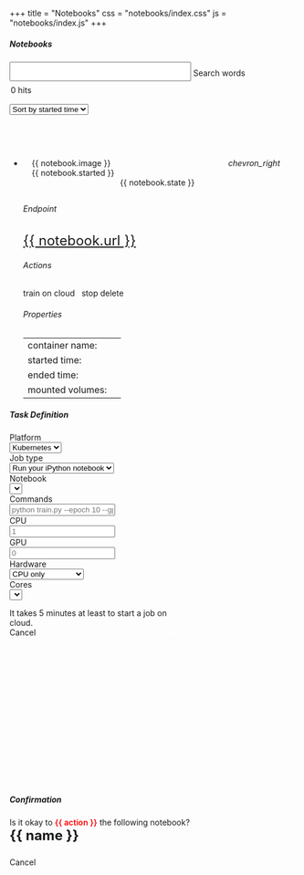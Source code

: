 +++
title = "Notebooks"
css = "notebooks/index.css"
js = "notebooks/index.js"
+++

<main>
  <section class="container content-header">
    <div class="row">
      <div class="col s12" style="min-height: 182px;">
        <h5 class="light grey-text text-darken-2">Notebooks</h5>
        <form>
          <div class="row hide-on-small-only">
            <div class="col m12" style="padding-right: 0;">
              <div class="input-field" style="width: 90%;margin: 13px 0 -13px 0;">
                <input id="query-words" type="text" style="font-size: 1.5rem;">
                <label for="query-words">Search words</label>
              </div>
            </div>
          </div>
          <div class="clear-both"></div>
          <div class="row">
            <div class="col s3">
              <div style="margin: 5px 0 0 2px;line-height: 3rem;">
                <span id="record-count">0</span>&nbsp;hits
              </div>
            </div>
            <div class="col s9">
              <div class="row">
                <div class="input-field inline thin-input right col m5 s12" style="max-width: 180px;">
                  <select id="query-order-type">
                    <option value="1">Sort by name</option>
                    <option value="2" selected="selected">Sort by started time</option>
                  </select>
                </div>
              </div>
            </div>
          </div>
        </form>
      </div>
    </div>
  </section>

  <section class="container main">
    <div class="row">
      <div class="col s12" style="margin-bottom: 15px;">
        <div id="data">
          <ul class="collapsible" id="accordion">
            <li v-for="notebook in notebooks" :key="notebook.id"
                :data-id="notebook.id" :data-url="notebook.url">
              <div class="row row-header" style="padding: 13px 30px 10px 15px;"
                   :id="notebook.id" :data-target="'#body-'+notebook.id"
                   data-toggle="collapse" aria-expanded="true"
                   :aria-controls="'body-'+notebook.id">
                <div class="col-1">
                  <i v-if="notebook.url.length > 0"
                     class="material-icons" style="float: right;">chevron_right</i>
                </div>
                <div class="col-6">
                  <div class="cut-text">{{ notebook.image }}</div>
                </div>
                <div class="col-3 cut-text">{{ notebook.started }}</div>
                <div class="col-2" style="text-align: center;">
                  <div class="label" style="margin-left: 5px;"
                      :class="notebook.classObject">{{ notebook.state }}</div>
                </div>
              </div>
              <div v-if="notebook.url.length > 0"
                   :id="'body-'+notebook.id" class="row collapse row-body"
                   :aria-labelledby="notebook.id"
                   data-parent="#accordion">
                <div class="col-12" v-if="notebook.state != 'exited'">
                  <div class="row"><div class="col-12" style="margin-bottom: 20px;">
                    <h6>Endpoint</h6>
                    <a href="#" target="_blank" class="endpoint"
                      style="font-size: 1.5rem;">{{ notebook.url }}</a>
                  </div></div>
                </div>
                <div class="col-12">
                  <div class="row"><div class="col-12" style="margin-bottom: 20px;">
                    <h6>Actions</h6>
                    <div style="margin: 20px 0 5px 0;">
                      <a v-if="trainOnCloud" class="waves-effect waves-light btn blue darken-1"
                        tabindex="0" v-on:click="train">train on cloud</a>
                      <span>&nbsp;</span>
                      <!-- <a class="waves-effect waves-light btn blue darken-1"
                        tabindex="0">Run more like this</a>
                      <span>&nbsp;</span> -->
                      <a class="waves-effect waves-light btn red lighten-2 act-stop" tabindex="0"
                        v-if="notebook.state != 'exited'" v-on:click="stop">stop</a>
                      <a class="waves-effect waves-light btn red lighten-2 act-delete"
                        tabindex="0" v-if="notebook.state == 'exited'"
                        v-on:click="del">delete</a>
                    </div>
                  </div></div>
                </div>
                <div class="col-12">
                  <div class="row"><div class="col-12" style="margin-bottom: 20px;">
                    <h6>Properties</h6>
                    <table class="table highlight">
                      <tbody>
                        <tr><td>container name:</td><td class="notebook-name"></td></tr>
                        <tr><td>started time:</td><td class="notebook-started"></td></tr>
                        <tr><td>ended time:</td><td class="notebook-ended"></td></tr>
                        <tr><td>mounted volumes:</td><td class="notebook-volumes"></td></tr>
                      </tbody>
                    </table>
                  </div></div>
                </div>
                <div class="clear-both"></div>
              </div>
            </li>
          </ul>
        </div>
      </div>
    </div>
  </section>
</main>

<div id="training-dialog" class="modal popup-dialog"
    style="height: 655px;width: 60%;max-height: 100%;">
  <div class="modal-content">
    <h5>Task Definition</h5>
  </div>
  <div class="modal-footer row">
    <section class="container wait-icon" style="position: absolute;top: 40%;left: 0;display:none;">
      <div style="margin: 30px auto 0 auto;width: 75px;">
        <div class="preloader-wrapper big active">
          <div class="spinner-layer spinner-green-only">
            <div class="circle-clipper left">
              <div class="circle"></div>
            </div>
            <div class="gap-patch">
              <div class="circle"></div>
            </div>
            <div class="circle-clipper right">
              <div class="circle"></div>
            </div>
          </div>
        </div>
      </div>
    </section>
    <div class="col-12" style="margin: 15px 0px 7px 0;min-height: 50px;">
      <form autocomplete="off" v-on:submit.prevent>
        <div class="form-group row">
          <label class="col-sm-3 control-label">Platform</label>
          <div class="col-sm-9 training-platform">
            <select>
              <option value="0">Kubernetes</option>
              <option value="1">Rescale</option>
            </select>
          </div>
        </div>
        <div class="form-group row considerable">
          <label class="col-sm-3 control-label">Job type</label>
          <div class="col-sm-9 training-type">
            <select>
              <option value="0">Run your iPython notebook</option>
              <option value="1">Run commmands</option>
            </select>
          </div>
        </div>
        <div class="form-group row considerable">
          <label class="col-sm-3 control-label">Notebook</label>
          <div class="col-sm-9 training-notebook">
            <select></select>
          </div>
        </div>
        <div class="form-group row">
          <label class="col-sm-3 control-label">Commands</label>
          <div class="col-sm-9">
            <input type="text" class="form-control training-cmds" v-model="cmd"
                  placeholder="python train.py --epoch 10 --gpu 1" />
          </div>
        </div>
        <div class="form-group row">
          <label class="col-sm-3 control-label">CPU</label>
          <div class="col-sm-9">
            <input type="number" class="form-control training-cpus text-right"
                   v-model="cpus" placeholder="1" />
          </div>
        </div>
        <div class="form-group row">
          <label class="col-sm-3 control-label">GPU</label>
          <div class="col-sm-9">
            <input type="number" class="form-control training-gpus text-right"
                   v-model="gpus" placeholder="0" />
          </div>
        </div>
        <div class="form-group row">
          <label class="col-sm-3 control-label">Hardware</label>
          <div class="col-sm-9 training-coretype">
            <select>
              <option value="emerald">CPU only</option>
              <option value="dolomite">GPU (Tesla V100)</option>
            </select>
          </div>
        </div>
        <div class="form-group row">
          <label class="col-sm-3 control-label">Cores</label>
          <div class="col-sm-9 training-cores">
            <select></select>
          </div>
        </div>
        <div class="clear-both"></div>
      </form>
    </div>
    <div class="row">
      <div class="col-12">
        <p style="margin-bottom: 0;">It takes 5 minutes at least to start a job on cloud.</p>
      </div>
    </div>
    <div class="clear-both"></div>
    <div class="col-12">
      <a class="waves-effect waves-light btn cancel" tabindex="0" v-on:click="close">Cancel</a>
      <a id="act-submit" class="waves-effect waves-light btn submit" tabindex="0" 
         style="float: right;color: white !important;" v-on:click="submit">Start</a>
    </div>
  </div>
</div>

<div id="notebook-modify" class="modal popup-dialog" style="height: 245px;">
  <div class="modal-content">
    <h5>Confirmation</h5>
  </div>
  <div class="modal-footer row">
    <div class="col-12" style="margin: 15px 0 20px 0;min-height: 50px;">
      <span>Is it okay to <span style="color: red;font-weight: 600;">{{ action }}</span> the following notebook?</span><br>
      <strong style="font-weight: bold;font-size: 1.5rem;">{{ name }}</strong>
    </div>
    <div class="clear-both"></div>
    <div class="col-12">
      <a class="waves-effect waves-light btn cancel" tabindex="0" v-on:click="close">Cancel</a>
      <a class="waves-effect waves-light btn blue darken-1 delete" tabindex="0"
         style="float: right;color: white !important;" v-on:click="exec">{{ action }}</a>
    </div>
  </div>
</div>
